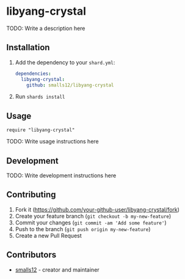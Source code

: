 # libyang-crystal

TODO: Write a description here

## Installation

1. Add the dependency to your `shard.yml`:

   ```yaml
   dependencies:
     libyang-crystal:
       github: smalls12/libyang-crystal
   ```

2. Run `shards install`

## Usage

```crystal
require "libyang-crystal"
```

TODO: Write usage instructions here

## Development

TODO: Write development instructions here

## Contributing

1. Fork it (<https://github.com/your-github-user/libyang-crystal/fork>)
2. Create your feature branch (`git checkout -b my-new-feature`)
3. Commit your changes (`git commit -am 'Add some feature'`)
4. Push to the branch (`git push origin my-new-feature`)
5. Create a new Pull Request

## Contributors

- [smalls12](https://github.com/smalls12) - creator and maintainer
